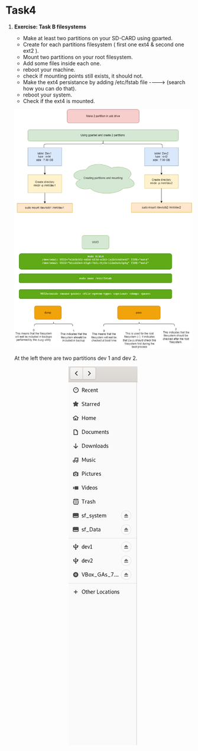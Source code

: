 <p align = "center">
<h1> Task4 </h1>
</p>


1. **Exercise: Task B filesystems**
   - Make at least two partitions on your SD-CARD using gparted.
   - Create for each partitions filesystem ( first one ext4 & second one ext2 ).
   - Mount two partitions on your root filesystem.
   - Add some files inside each one.
   - reboot your machine.
   - check if mounting points still exists, it should not.
   - Make the ext4 persistance by adding /etc/fstab file ----> (search how you can do that).
   - reboot your system.
   - Check if the ext4 is mounted.


   <p align="center">
    <img src="./imgs/mounting_drawio.png" alt="mounting">
    </p>

   At the left there are two partitions dev 1 and dev 2.
   <p align="center">
    <img src="./imgs/dev.png" alt="two dev partitions ">
    </p>





